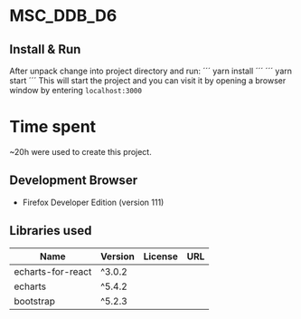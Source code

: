 # MSC_DDB_D6

## Install & Run
After unpack change into project directory and run:
´´´
yarn install
´´´
´´´
yarn start
´´´
This will start the project and you can visit it by opening a browser window by entering ```localhost:3000```


# Time spent
~20h were used to create this project.

## Development Browser
- Firefox Developer Edition (version 111)


## Libraries used
| Name              | Version | License | URL |
|-------------------|---------|---------|-----|
| echarts-for-react | ^3.0.2  |         |     |
| echarts           | ^5.4.2  |         |     |
| bootstrap         | ^5.2.3  |         |     |